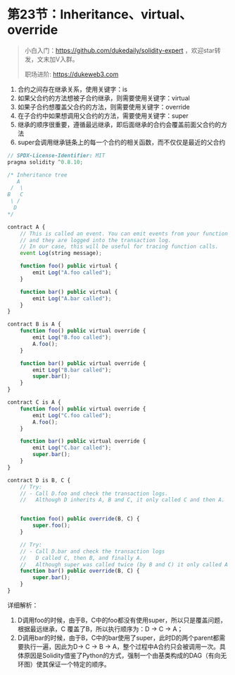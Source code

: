 # 第23节：Inheritance、virtual、override

> 小白入门：https://github.com/dukedaily/solidity-expert ，欢迎star转发，文末加V入群。
>
> 职场进阶: https://dukeweb3.com

1. 合约之间存在继承关系，使用关键字：is
2. 如果父合约的方法想被子合约继承，则需要使用关键字：virtual
3. 如果子合约想覆盖父合约的方法，则需要使用关键字：override
4. 在子合约中如果想调用父合约的方法，需要使用关键字：super
5. 继承的顺序很重要，遵循最远继承，即后面继承的合约会覆盖前面父合约的方法
6. super会调用继承链条上的每一个合约的相关函数，而不仅仅是最近的父合约

```js
// SPDX-License-Identifier: MIT
pragma solidity ^0.8.10;

/* Inheritance tree
   A
 /  \
B   C
 \ /
  D
*/

contract A {
    // This is called an event. You can emit events from your function
    // and they are logged into the transaction log.
    // In our case, this will be useful for tracing function calls.
    event Log(string message);

    function foo() public virtual {
        emit Log("A.foo called");
    }

    function bar() public virtual {
        emit Log("A.bar called");
    }
}

contract B is A {
    function foo() public virtual override {
        emit Log("B.foo called");
        A.foo();
    }

    function bar() public virtual override {
        emit Log("B.bar called");
        super.bar();
    }
}

contract C is A {
    function foo() public virtual override {
        emit Log("C.foo called");
        A.foo();
    }

    function bar() public virtual override {
        emit Log("C.bar called");
        super.bar();
    }
}

contract D is B, C {
    // Try:
    // - Call D.foo and check the transaction logs.
    //   Although D inherits A, B and C, it only called C and then A.


    function foo() public override(B, C) {
        super.foo();
    }

  	// Try:
    // - Call D.bar and check the transaction logs
    //   D called C, then B, and finally A.
    //   Although super was called twice (by B and C) it only called A once.
    function bar() public override(B, C) {
        super.bar();
    }
}
```

详细解析：

1. D调用foo的时候，由于B，C中的foo都没有使用super，所以只是覆盖问题，根据最远继承，C
   覆盖了B，所以执行顺序为：D -> C -> A；
2. D调用bar的时候，由于B，C中的bar使用了super，此时D的两个parent都需要执行一遍，因此为D-> C -> B -> A，整个过程中A合约只会被调用一次。具体原因是Solidity借鉴了Python的方式，强制一个由基类构成的DAG（有向无环图）使其保证一个特定的顺序。